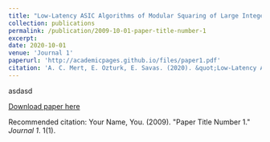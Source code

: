 ```yaml
---
title: "Low-Latency ASIC Algorithms of Modular Squaring of Large Integers for VDF Evaluation"
collection: publications
permalink: /publication/2009-10-01-paper-title-number-1
excerpt: 
date: 2020-10-01
venue: 'Journal 1'
paperurl: 'http://academicpages.github.io/files/paper1.pdf'
citation: 'A. C. Mert, E. Ozturk, E. Savas. (2020). &quot;Low-Latency ASIC Algorithms of Modular Squaring of Large Integers for VDF Evaluation.&quot; <i>IEEE Tran. on Computers</i>. (early access)'
---
```

asdasd

[Download paper here](http://academicpages.github.io/files/paper1.pdf)

Recommended citation: Your Name, You. (2009). "Paper Title Number 1." <i>Journal 1</i>. 1(1).
